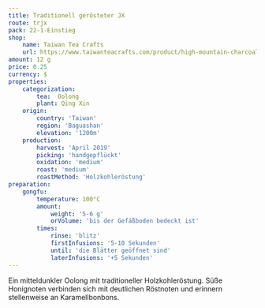 ```yaml
---
title: Traditionell gerösteter JX
route: trjx
pack: 22-1-Einstieg
shop:
    name: Taiwan Tea Crafts
    url: https://www.taiwanteacrafts.com/product/high-mountain-charcoal-pit-fired-oolong-tea
amount: 12 g
price: 0.25
currency: $
properties:
    categorization:
        tea:  Oolong
        plant: Qing Xin
    origin:
        country: 'Taiwan'
        region: 'Baguashan'
        elevation: '1200m'
    production:
        harvest: 'April 2019'
        picking: 'handgepflückt'
        oxidation: 'medium'
        roast: 'medium'
        roastMethod: 'Holzkohleröstung'
preparation:
    gongfu:
        temperature: 100°C
        amount:
            weight: '5-6 g'
            orVolume: 'bis der Gefäßboden bedeckt ist'
        times:
            rinse: 'blitz'
            firstInfusions: '5-10 Sekunden'
            until: 'die Blätter geöffnet sind'
            laterInfusions: '+5 Sekunden'
---
```

Ein mitteldunkler Oolong mit traditioneller Holzkohleröstung. Süße Honignoten verbinden sich mit deutlichen Röstnoten und erinnern stellenweise an Karamellbonbons.